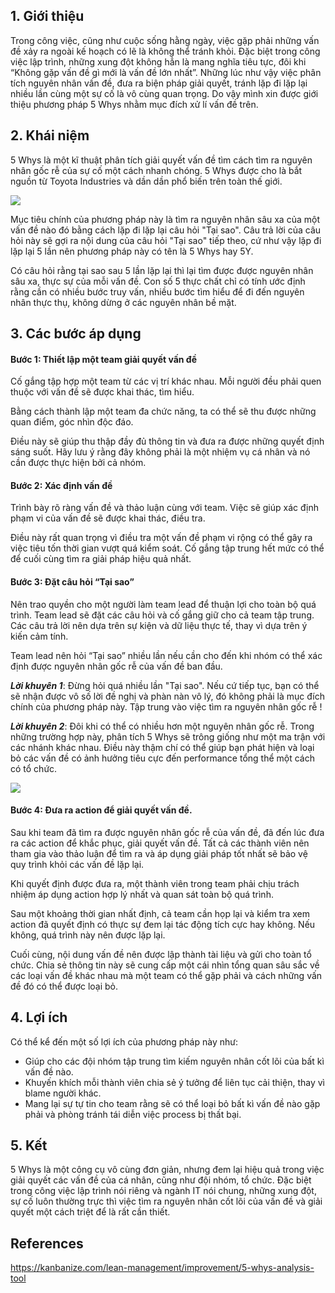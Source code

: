 ## 1. Giới thiệu
Trong công việc, cũng như cuộc sống hằng ngày, việc gặp phải những vấn đề xảy ra ngoài kế hoạch có lẽ là không thể tránh khỏi.  Đặc biệt trong công việc lập trình, những xung đột không hẳn là mang nghĩa tiêu tực, đôi khi “Không gặp vấn đề gì mới là vấn đề lớn nhất”. Những lúc như vậy việc phân tích nguyên nhân vấn đề, đưa ra biện pháp giải quyết, tránh lặp đi lặp lại nhiều lần cùng một sự cố là vô cùng quan trọng. Do vậy mình xin được giới thiệu phương pháp 5 Whys nhằm mục đích xử lí vấn đề trên.

## 2. Khái niệm
5 Whys là một kĩ thuật phân tích giải quyết vấn đề tìm cách tìm ra nguyên nhân gốc rễ của sự cố một cách nhanh chóng. 5 Whys được cho là bắt nguồn từ Toyota Industries và dần dần phổ biến trên toàn thế giới.

![](https://images.viblo.asia/30990b13-a86f-4ce7-97d6-36b27f5a73a5.png)

Mục tiêu chính của phương pháp này là tìm ra nguyên nhân sâu xa của một vấn đề nào đó bằng cách lặp đi lặp lại câu hỏi "Tại sao". Câu trả lời của câu hỏi này sẽ gợi ra nội dung của câu hỏi "Tại sao" tiếp theo, cứ như vậy lặp đi lặp lại 5 lần nên phương pháp này có tên là 5 Whys hay 5Y.

Có câu hỏi rằng tại sao sau 5 lần lặp lại thì lại tìm được được nguyên nhân sâu xa, thực sự của mỗi vấn đề. Con số 5 thực chất chỉ có tính ước định rằng cần có nhiều bước truy vấn, nhiều bước tìm hiểu để đi đến nguyên nhân thực thụ, không dừng ở các nguyên nhân bề mặt.

## 3. Các bước áp dụng

#### **Bước 1: Thiết lập một team giải quyết vấn đề**

Cố gắng tập hợp một team từ các vị trí khác nhau. Mỗi người đều phải quen thuộc với vấn đề sẽ được khai thác, tìm hiểu.

Bằng cách thành lập một team đa chức năng, ta có thể sẽ thu được những quan điểm, góc nhìn độc đáo.

Điều này sẽ giúp thu thập đầy đủ thông tin và đưa ra được những quyết định sáng suốt. Hãy lưu ý rằng đây không phải là một nhiệm vụ cá nhân và nó cần được thực hiện bởi cả nhóm.

#### **Bước 2: Xác định vấn đề**

Trình bày rõ ràng vấn đề và thảo luận cùng với team. Việc sẽ giúp xác định phạm vi của vấn đề sẽ được khai thác, điều tra.

Điều này rất quan trọng vì điều tra một vấn đề phạm vi rộng có thể gây ra việc tiêu tốn thời gian vượt quá kiểm soát. Cố gắng tập trung hết mức có thể để cuối cùng tìm ra giải pháp hiệu quả nhất.

#### **Bước 3: Đặt câu hỏi “Tại sao”**

Nên trao quyền cho một người làm team lead để thuận lợi cho toàn bộ quá trình. Team lead sẽ đặt các câu hỏi và cố gắng giữ cho cả team tập trung. Các câu trả lời nên dựa trên sự kiện và dữ liệu thực tế, thay vì dựa trên ý kiến cảm tính.

Team lead nên hỏi “Tại sao” nhiều lần nếu cần cho đến khi nhóm có thể xác định được nguyên nhân gốc rễ của vấn đề ban đầu.

***Lời khuyên 1***: Đừng hỏi quá nhiều lần "Tại sao". Nếu cứ tiếp tục, bạn có thể sẽ nhận được vô số lời đề nghị và phàn nàn vô lý, đó không phải là mục đích chính của phương pháp này. Tập trung vào việc tìm ra nguyên nhân gốc rễ !

***Lời khuyên 2***: Đôi khi có thể có nhiều hơn một nguyên nhân gốc rễ. Trong những trường hợp này, phân tích 5 Whys sẽ trông giống như một ma trận với các nhánh khác nhau. Điều này thậm chí có thể giúp bạn phát hiện và loại bỏ các vấn đề có ảnh hưởng tiêu cực đến performance tổng thể một cách có tổ chức.

![](https://images.viblo.asia/6be5901d-a658-4cc1-98ac-780ee44be5b1.png)

#### **Bước 4: Đưa ra action để giải quyết vấn đề.**
Sau khi team đã tìm ra được nguyên nhân gốc rễ của vấn đề, đã đến lúc đưa ra các action để khắc phục, giải quyết vấn đề. Tất cả các thành viên nên tham gia vào thảo luận để tìm ra và áp dụng giải pháp tốt nhất sẽ bảo vệ quy trình khỏi các vấn đề lặp lại.

Khi quyết định được đưa ra, một thành viên trong team phải chịu trách nhiệm áp dụng action hợp lý nhất và quan sát toàn bộ quá trình.

Sau một khoảng thời gian nhất định, cả team cần họp lại và kiểm tra xem action đã quyết định có thực sự đem lại tác động tích cực hay không. Nếu không, quá trình này nên được lặp lại.

Cuối cùng, nội dung vấn đề nên được lập thành tài liệu và gửi cho toàn tổ chức. Chia sẻ thông tin này sẽ cung cấp một cái nhìn tổng quan sâu sắc về các loại vấn đề khác nhau mà một team có thể gặp phải và cách những vấn đề đó có thể được loại bỏ.

## 4. Lợi ích

Có thể kể đến một số lợi ích của phương pháp này như:
- Giúp cho các đội nhóm tập trung tìm kiếm nguyên nhân cốt lõi của bất kì vấn đề nào.
- Khuyến khích mỗi thành viên chia sẻ ý tưởng để liên tục cải thiện, thay vì blame người khác.
- Mang lại sự tự tin cho team rằng sẽ có thể loại bỏ bất kì vấn đề nào gặp phải và phòng tránh tái diễn việc process bị thất bại.

## 5. Kết
5 Whys là một công cụ vô cùng đơn giản, nhưng đem lại hiệu quả trong việc giải quyết các vấn đề của cá nhân, cũng như đội nhóm, tổ chức. Đặc biệt trong công việc lập trình nói riêng và ngành IT nói chung, những xung đột, sự cố luôn thường trực thì việc tìm ra nguyên nhân cốt lõi của vấn đề và giải quyết một cách triệt để là rất cần thiết.

## References
https://kanbanize.com/lean-management/improvement/5-whys-analysis-tool